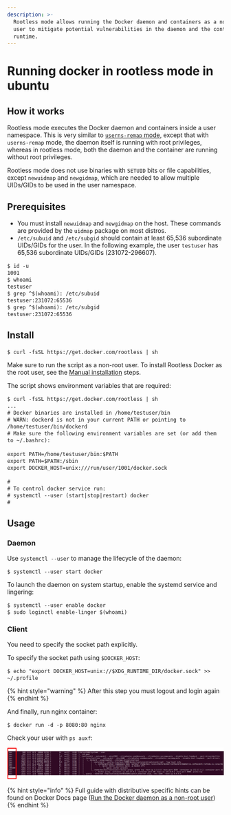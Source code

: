 ```yaml
---
description: >-
  Rootless mode allows running the Docker daemon and containers as a non-root
  user to mitigate potential vulnerabilities in the daemon and the container
  runtime.
---
```


# Running docker in rootless mode in ubuntu

## How it works

Rootless mode executes the Docker daemon and containers inside a user namespace. This is very similar to [`userns-remap` mode](https://docs.docker.com/engine/security/userns-remap/), except that with `userns-remap` mode, the daemon itself is running with root privileges, whereas in rootless mode, both the daemon and the container are running without root privileges.

Rootless mode does not use binaries with `SETUID` bits or file capabilities, except `newuidmap` and `newgidmap`, which are needed to allow multiple UIDs/GIDs to be used in the user namespace.

## Prerequisites

* You must install `newuidmap` and `newgidmap` on the host. These commands are provided by the `uidmap` package on most distros.
* `/etc/subuid` and `/etc/subgid` should contain at least 65,536 subordinate UIDs/GIDs for the user. In the following example, the user `testuser` has 65,536 subordinate UIDs/GIDs \(231072-296607\).

```text
$ id -u
1001
$ whoami
testuser
$ grep ^$(whoami): /etc/subuid
testuser:231072:65536
$ grep ^$(whoami): /etc/subgid
testuser:231072:65536
```

## Install

```text
$ curl -fsSL https://get.docker.com/rootless | sh
```

Make sure to run the script as a non-root user. To install Rootless Docker as the root user, see the [Manual installation](https://docs.docker.com/engine/security/rootless/#manual-installation) steps.

The script shows environment variables that are required:

```text
$ curl -fsSL https://get.docker.com/rootless | sh
...
# Docker binaries are installed in /home/testuser/bin
# WARN: dockerd is not in your current PATH or pointing to /home/testuser/bin/dockerd
# Make sure the following environment variables are set (or add them to ~/.bashrc):

export PATH=/home/testuser/bin:$PATH
export PATH=$PATH:/sbin
export DOCKER_HOST=unix:///run/user/1001/docker.sock

#
# To control docker service run:
# systemctl --user (start|stop|restart) docker
#
```

## Usage

### Daemon

Use `systemctl --user` to manage the lifecycle of the daemon:

```text
$ systemctl --user start docker
```

To launch the daemon on system startup, enable the systemd service and lingering:

```text
$ systemctl --user enable docker
$ sudo loginctl enable-linger $(whoami)
```

### Client

You need to specify the socket path explicitly.

To specify the socket path using `$DOCKER_HOST`:

```text
$ echo "export DOCKER_HOST=unix://$XDG_RUNTIME_DIR/docker.sock" >> ~/.profile
```

{% hint style="warning" %}
After this step you must logout and login again
{% endhint %}

And finally, run nginx container:

```text
$ docker run -d -p 8080:80 nginx
```

Check your user with `ps auxf`:

![](../../../../.gitbook/assets/docker-rootless.png)

{% hint style="info" %}
Full guide with distributive specific hints can be found on Docker Docs page \([Run the Docker daemon as a non-root user](https://docs.docker.com/engine/security/rootless/)\)
{% endhint %}

